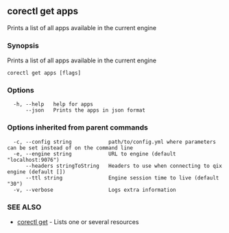 ## corectl get apps

Prints a list of all apps available in the current engine

### Synopsis

Prints a list of all apps available in the current engine

```
corectl get apps [flags]
```

### Options

```
  -h, --help   help for apps
      --json   Prints the apps in json format
```

### Options inherited from parent commands

```
  -c, --config string            path/to/config.yml where parameters can be set instead of on the command line
  -e, --engine string            URL to engine (default "localhost:9076")
      --headers stringToString   Headers to use when connecting to qix engine (default [])
      --ttl string               Engine session time to live (default "30")
  -v, --verbose                  Logs extra information
```

### SEE ALSO

* [corectl get](corectl_get.md)	 - Lists one or several resources

